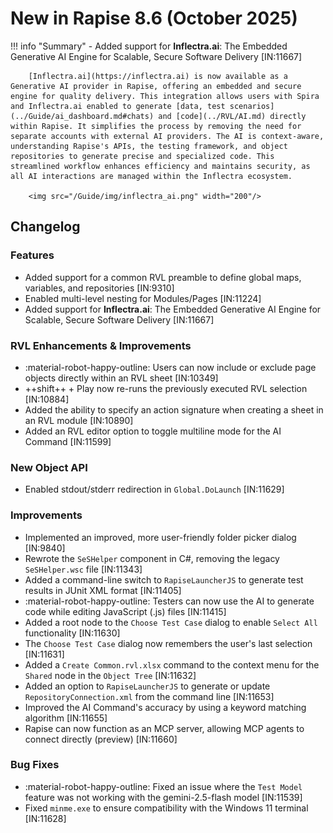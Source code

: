 # New in Rapise 8.6 (October 2025)

!!! info "Summary"
    - Added support for **Inflectra.ai**: The Embedded Generative AI Engine for Scalable, Secure Software Delivery [IN:11667]

		[Inflectra.ai](https://inflectra.ai) is now available as a Generative AI provider in Rapise, offering an embedded and secure engine for quality delivery. This integration allows users with Spira and Inflectra.ai enabled to generate [data, test scenarios](../Guide/ai_dashboard.md#chats) and [code](../RVL/AI.md) directly within Rapise. It simplifies the process by removing the need for separate accounts with external AI providers. The AI is context-aware, understanding Rapise's APIs, the testing framework, and object repositories to generate precise and specialized code. This streamlined workflow enhances efficiency and maintains security, as all AI interactions are managed within the Inflectra ecosystem.

		<img src="/Guide/img/inflectra_ai.png" width="200"/>


## Changelog

### Features

- Added support for a common RVL preamble to define global maps, variables, and repositories [IN:9310]
- Enabled multi-level nesting for Modules/Pages [IN:11224]
- Added support for **Inflectra.ai**: The Embedded Generative AI Engine for Scalable, Secure Software Delivery [IN:11667]

### RVL Enhancements & Improvements

- :material-robot-happy-outline: Users can now include or exclude page objects directly within an RVL sheet [IN:10349]
- ++shift++ + Play now re-runs the previously executed RVL selection [IN:10884]
- Added the ability to specify an action signature when creating a sheet in an RVL module [IN:10890]
- Added an RVL editor option to toggle multiline mode for the AI Command [IN:11599]

### New Object API

- Enabled stdout/stderr redirection in `Global.DoLaunch` [IN:11629]

### Improvements

- Implemented an improved, more user-friendly folder picker dialog [IN:9840]
- Rewrote the `SeSHelper` component in C#, removing the legacy `SeSHelper.wsc` file [IN:11343]
- Added a command-line switch to `RapiseLauncherJS` to generate test results in JUnit XML format [IN:11405]
- :material-robot-happy-outline: Testers can now use the AI to generate code while editing JavaScript (.js) files [IN:11415]
- Added a root node to the `Choose Test Case` dialog to enable `Select All` functionality [IN:11630]
- The `Choose Test Case` dialog now remembers the user's last selection [IN:11631]
- Added a `Create Common.rvl.xlsx` command to the context menu for the `Shared` node in the `Object Tree` [IN:11632]
- Added an option to `RapiseLauncherJS` to generate or update `RepositoryConnection.xml` from the command line [IN:11653]
- Improved the AI Command's accuracy by using a keyword matching algorithm [IN:11655]
- Rapise can now function as an MCP server, allowing MCP agents to connect directly (preview) [IN:11660]

### Bug Fixes

- :material-robot-happy-outline: Fixed an issue where the `Test Model` feature was not working with the gemini-2.5-flash model [IN:11539]
- Fixed `minme.exe` to ensure compatibility with the Windows 11 terminal [IN:11628]
